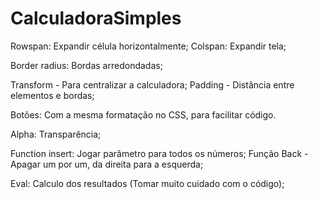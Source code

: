 # CalculadoraSimples

Rowspan: Expandir célula horizontalmente;
Colspan: Expandir tela;

Border radius: Bordas arredondadas;

Transform - Para centralizar a calculadora;
Padding - Distância entre elementos e bordas;

Botões: Com a mesma formatação no CSS, para facilitar código. 

Alpha: Transparência;

Function insert: Jogar parâmetro para todos os números;
Função Back - Apagar um por um, da direita para a esquerda;

Eval: Calculo dos resultados (Tomar muito cuidado com o código);

